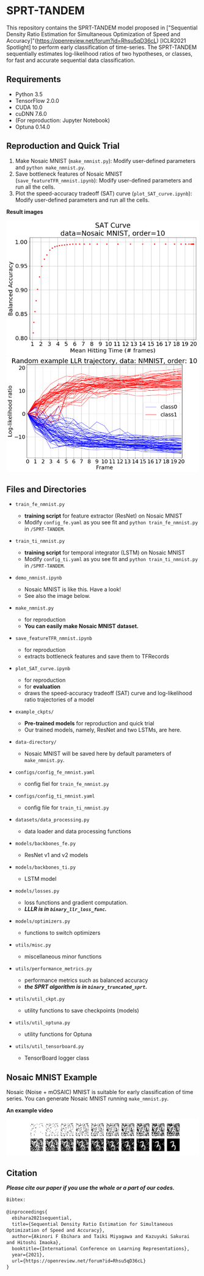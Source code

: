 # SPRT-TANDEM
This repository contains the SPRT-TANDEM model proposed in ["Sequential Density Ratio Estimation for Simultaneous Optimization of Speed and Accuracy]"(https://openreview.net/forum?id=Rhsu5qD36cL) [ICLR2021 Spotlight] to perform early classification of time-series. The SPRT-TANDEM sequentially estimates log-likelihood ratios of two hypotheses, or classes, for fast and accurate sequential data classification.

## Requirements
- Python 3.5
- TensorFlow 2.0.0
- CUDA 10.0
- cuDNN 7.6.0
- (For reproduction: Jupyter Notebook)
- Optuna 0.14.0

## Reproduction and Quick Trial
1. Make Nosaic MNIST (`make_nmnist.py`): Modify user-defined parameters and `python make_nmnist.py`.
2. Save bottleneck features of Nosaic MNIST (`save_featureTFR_nmnist.ipynb`): Modify user-defined parameters and run all the cells.
3. Plot the speed-accuracy tradeoff (SAT) curve (`plot_SAT_curve.ipynb`): Modify user-defined parameters and run all the cells.

__Result images__

![](./SATC.png)
![](./LLR_trajectory_example.png)

## Files and Directories
- `train_fe_nmnist.py`
  - __training script__ for feature extractor (ResNet) on Nosaic MNIST
  - Modify `config_fe.yaml` as you see fit and `python train_fe_nmnist.py` in `/SPRT-TANDEM`.
- `train_ti_nmnist.py`
  - __training script__ for temporal integrator (LSTM) on Nosaic MNIST
  - Modify `config_ti.yaml` as you see fit and `python train_ti_nmnist.py` in `/SPRT-TANDEM`.

- `demo_nmnist.ipynb`
  - Nosaic MNIST is like this. Have a look!
  - See also the image below.

- `make_nmnist.py`
  - for reproduction
  - __You can easily make Nosaic MNIST dataset.__
- `save_featureTFR_nmnist.ipynb`
  - for reproduction
  - extracts bottleneck features and save them to TFRecords
- `plot_SAT_curve.ipynb`
  - for reproduction 
  - for __evaluation__
  - draws the speed-accuracy tradeoff (SAT) curve and log-likelihood ratio trajectories of a model
- `example_ckpts/`
  - __Pre-trained models__ for reproduction and quick trial
  - Our trained models, namely, ResNet and two LSTMs, are here.
- `data-directory/`
  - Nosaic MNIST will be saved here by default parameters of `make_nmnist.py`.

- `configs/config_fe_nmnist.yaml`
  - config fiel for `train_fe_nmnist.py`
- `configs/config_ti_nmnist.yaml`
  - config file for `train_ti_nmnist.py`

- `datasets/data_processing.py`
  - data loader and data processing functions

- `models/backbones_fe.py`
  - ResNet v1 and v2 models
- `models/backbones_ti.py`
  - LSTM model
- `models/losses.py`
  - loss functions and gradient computation. 
  - ___LLLR is in `binary_llr_loss_func`.___
- `models/optimizers.py`
  - functions to switch optimizers

- `utils/misc.py`
  - miscellaneous minor functions
- `utils/performance_metrics.py`
  - performance metrics such as balanced accuracy 
  - ___the SPRT algorithm is in `binary_truncated_sprt`.___
- `utils/util_ckpt.py`
  - utility functions to save checkpoints (models)
- `utils/util_optuna.py`
  - utility functions for Optuna
- `utils/util_tensorboard.py`
  - TensorBoard logger class

## Nosaic MNIST Example

Nosaic (Noise + mOSAIC) MNIST is suitable for early classification of time series. You can generate Nosaic MNIST running `make_nmnist.py`.

__An example video__

![](./NMNIST.svg)

## Citation
___Please cite our paper if you use the whole or a part of our codes.___
```
Bibtex:

@inproceedings{
  ebihara2021sequential,
  title={Sequential Density Ratio Estimation for Simultaneous Optimization of Speed and Accuracy},
  author={Akinori F Ebihara and Taiki Miyagawa and Kazuyuki Sakurai and Hitoshi Imaoka},
  booktitle={International Conference on Learning Representations},
  year={2021},
  url={https://openreview.net/forum?id=Rhsu5qD36cL}
}

```

